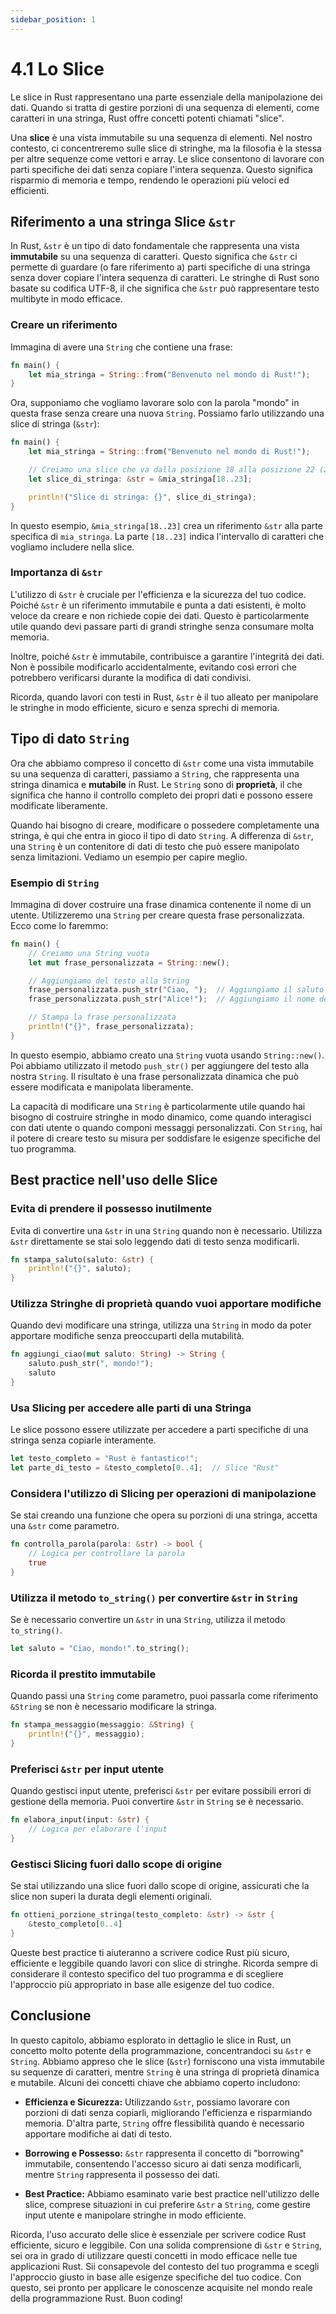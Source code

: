 ```yaml
---
sidebar_position: 1
---
```

# 4.1 Lo Slice
Le slice in Rust rappresentano una parte essenziale della manipolazione dei dati. Quando si tratta di gestire porzioni di una sequenza di elementi, come caratteri in una stringa, Rust offre concetti potenti chiamati "slice". 

Una **slice** è una vista immutabile su una sequenza di elementi. Nel nostro contesto, ci concentreremo sulle slice di stringhe, ma la filosofia è la stessa per altre sequenze come vettori e array. Le slice consentono di lavorare con parti specifiche dei dati senza copiare l'intera sequenza. Questo significa risparmio di memoria e tempo, rendendo le operazioni più veloci ed efficienti.

## Riferimento a una stringa Slice `&str`
In Rust, `&str` è un tipo di dato fondamentale che rappresenta una vista **immutabile** su una sequenza di caratteri. Questo significa che `&str` ci permette di guardare (o fare riferimento a) parti specifiche di una stringa senza dover copiare l'intera sequenza di caratteri. Le stringhe di Rust sono basate su codifica UTF-8, il che significa che `&str` può rappresentare testo multibyte in modo efficace.

### Creare un riferimento
Immagina di avere una `String` che contiene una frase:
```rust
fn main() {
    let mia_stringa = String::from("Benvenuto nel mondo di Rust!");
}
```

Ora, supponiamo che vogliamo lavorare solo con la parola "mondo" in questa frase senza creare una nuova `String`. Possiamo farlo utilizzando una slice di stringa (`&str`):
```rust
fn main() {
    let mia_stringa = String::from("Benvenuto nel mondo di Rust!");

    // Creiamo una slice che va dalla posizione 18 alla posizione 22 (23 escluso).
    let slice_di_stringa: &str = &mia_stringa[18..23];

    println!("Slice di stringa: {}", slice_di_stringa);
}
```

In questo esempio, `&mia_stringa[18..23]` crea un riferimento `&str` alla parte specifica di `mia_stringa`. La parte `[18..23]` indica l'intervallo di caratteri che vogliamo includere nella slice.

### Importanza di `&str`
L'utilizzo di `&str` è cruciale per l'efficienza e la sicurezza del tuo codice. Poiché `&str` è un riferimento immutabile e punta a dati esistenti, è molto veloce da creare e non richiede copie dei dati. Questo è particolarmente utile quando devi passare parti di grandi stringhe senza consumare molta memoria.

Inoltre, poiché `&str` è immutabile, contribuisce a garantire l'integrità dei dati. Non è possibile modificarlo accidentalmente, evitando così errori che potrebbero verificarsi durante la modifica di dati condivisi.

Ricorda, quando lavori con testi in Rust, `&str` è il tuo alleato per manipolare le stringhe in modo efficiente, sicuro e senza sprechi di memoria.

## Tipo di dato `String`
Ora che abbiamo compreso il concetto di `&str` come una vista immutabile su una sequenza di caratteri, passiamo a `String`, che rappresenta una stringa dinamica e **mutabile** in Rust. Le `String` sono di **proprietà**, il che significa che hanno il controllo completo dei propri dati e possono essere modificate liberamente.

Quando hai bisogno di creare, modificare o possedere completamente una stringa, è qui che entra in gioco il tipo di dato `String`. A differenza di `&str`, una `String` è un contenitore di dati di testo che può essere manipolato senza limitazioni. Vediamo un esempio per capire meglio.

### Esempio di `String`
Immagina di dover costruire una frase dinamica contenente il nome di un utente. Utilizzeremo una `String` per creare questa frase personalizzata. Ecco come lo faremmo:

```rust
fn main() {
    // Creiamo una String vuota
    let mut frase_personalizzata = String::new();

    // Aggiungiamo del testo alla String
    frase_personalizzata.push_str("Ciao, ");  // Aggiungiamo il saluto
    frase_personalizzata.push_str("Alice!");  // Aggiungiamo il nome dell'utente

    // Stampa la frase personalizzata
    println!("{}", frase_personalizzata);
}
```

In questo esempio, abbiamo creato una `String` vuota usando `String::new()`. Poi abbiamo utilizzato il metodo `push_str()` per aggiungere del testo alla nostra `String`. Il risultato è una frase personalizzata dinamica che può essere modificata e manipolata liberamente.

La capacità di modificare una `String` è particolarmente utile quando hai bisogno di costruire stringhe in modo dinamico, come quando interagisci con dati utente o quando componi messaggi personalizzati. Con `String`, hai il potere di creare testo su misura per soddisfare le esigenze specifiche del tuo programma.

## Best practice nell'uso delle Slice

### Evita di prendere il possesso inutilmente
   Evita di convertire una `&str` in una `String` quando non è necessario. Utilizza `&str` direttamente se stai solo leggendo dati di testo senza modificarli.

   ```rust
   fn stampa_saluto(saluto: &str) {
       println!("{}", saluto);
   }
   ```

### Utilizza Stringhe di proprietà quando vuoi apportare modifiche
   Quando devi modificare una stringa, utilizza una `String` in modo da poter apportare modifiche senza preoccuparti della mutabilità.

   ```rust
   fn aggiungi_ciao(mut saluto: String) -> String {
       saluto.push_str(", mondo!");
       saluto
   }
   ```

### Usa Slicing per accedere alle parti di una Stringa
   Le slice possono essere utilizzate per accedere a parti specifiche di una stringa senza copiarle interamente.

   ```rust
   let testo_completo = "Rust è fantastico!";
   let parte_di_testo = &testo_completo[0..4];  // Slice "Rust"
   ```

### Considera l'utilizzo di Slicing per operazioni di manipolazione
   Se stai creando una funzione che opera su porzioni di una stringa, accetta una `&str` come parametro.

   ```rust
   fn controlla_parola(parola: &str) -> bool {
       // Logica per controllare la parola
       true
   }
   ```

### Utilizza il metodo `to_string()` per convertire `&str` in `String`
   Se è necessario convertire un `&str` in una `String`, utilizza il metodo `to_string()`.

   ```rust
   let saluto = "Ciao, mondo!".to_string();
   ```

### Ricorda il prestito immutabile
   Quando passi una `String` come parametro, puoi passarla come riferimento `&String` se non è necessario modificare la stringa.

   ```rust
   fn stampa_messaggio(messaggio: &String) {
       println!("{}", messaggio);
   }
   ```

### Preferisci `&str` per input utente
   Quando gestisci input utente, preferisci `&str` per evitare possibili errori di gestione della memoria. Puoi convertire `&str` in `String` se è necessario.

   ```rust
   fn elabora_input(input: &str) {
       // Logica per elaborare l'input
   }
   ```

### Gestisci Slicing fuori dallo scope di origine
   Se stai utilizzando una slice fuori dallo scope di origine, assicurati che la slice non superi la durata degli elementi originali.

   ```rust
   fn ottieni_porzione_stringa(testo_completo: &str) -> &str {
       &testo_completo[0..4]
   }
   ```

Queste best practice ti aiuteranno a scrivere codice Rust più sicuro, efficiente e leggibile quando lavori con slice di stringhe. Ricorda sempre di considerare il contesto specifico del tuo programma e di scegliere l'approccio più appropriato in base alle esigenze del tuo codice.

## Conclusione
In questo capitolo, abbiamo esplorato in dettaglio le slice in Rust, un concetto molto potente della programmazione, concentrandoci su `&str` e `String`. Abbiamo appreso che le slice (`&str`) forniscono una vista immutabile su sequenze di caratteri, mentre `String` è una stringa di proprietà dinamica e mutabile. Alcuni dei concetti chiave che abbiamo coperto includono:

- **Efficienza e Sicurezza:** Utilizzando `&str`, possiamo lavorare con porzioni di dati senza copiarli, migliorando l'efficienza e risparmiando memoria. D'altra parte, `String` offre flessibilità quando è necessario apportare modifiche ai dati di testo.

- **Borrowing e Possesso:** `&str` rappresenta il concetto di "borrowing" immutabile, consentendo l'accesso sicuro ai dati senza modificarli, mentre `String` rappresenta il possesso dei dati.

- **Best Practice:** Abbiamo esaminato varie best practice nell'utilizzo delle slice, comprese situazioni in cui preferire `&str` a `String`, come gestire input utente e manipolare stringhe in modo efficiente.

Ricorda, l'uso accurato delle slice è essenziale per scrivere codice Rust efficiente, sicuro e leggibile. Con una solida comprensione di `&str` e `String`, sei ora in grado di utilizzare questi concetti in modo efficace nelle tue applicazioni Rust. Sii consapevole del contesto del tuo programma e scegli l'approccio giusto in base alle esigenze specifiche del tuo codice. Con questo, sei pronto per applicare le conoscenze acquisite nel mondo reale della programmazione Rust. Buon coding!